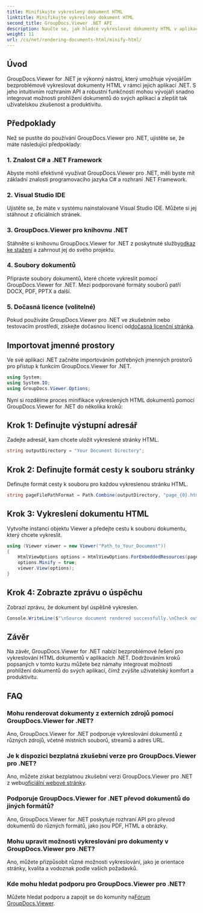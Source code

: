 ```yaml
---
title: Minifikujte vykreslený dokument HTML
linktitle: Minifikujte vykreslený dokument HTML
second_title: GroupDocs.Viewer .NET API
description: Naučte se, jak hladce vykreslovat dokumenty HTML v aplikacích .NET pomocí GroupDocs.Viewer pro .NET.
weight: 11
url: /cs/net/rendering-documents-html/minify-html/
---
```

## Úvod
GroupDocs.Viewer for .NET je výkonný nástroj, který umožňuje vývojářům bezproblémově vykreslovat dokumenty HTML v rámci jejich aplikací .NET. S jeho intuitivním rozhraním API a robustní funkčností mohou vývojáři snadno integrovat možnosti prohlížení dokumentů do svých aplikací a zlepšit tak uživatelskou zkušenost a produktivitu.
## Předpoklady
Než se pustíte do používání GroupDocs.Viewer pro .NET, ujistěte se, že máte následující předpoklady:
### 1. Znalost C# a .NET Framework
Abyste mohli efektivně využívat GroupDocs.Viewer pro .NET, měli byste mít základní znalosti programovacího jazyka C# a rozhraní .NET Framework.
### 2. Visual Studio IDE
Ujistěte se, že máte v systému nainstalované Visual Studio IDE. Můžete si jej stáhnout z oficiálních stránek.
### 3. GroupDocs.Viewer pro knihovnu .NET
 Stáhněte si knihovnu GroupDocs.Viewer for .NET z poskytnuté služby[odkaz ke stažení](https://releases.groupdocs.com/viewer/net/) a zahrnout jej do svého projektu.
### 4. Soubory dokumentů
Připravte soubory dokumentů, které chcete vykreslit pomocí GroupDocs.Viewer for .NET. Mezi podporované formáty souborů patří DOCX, PDF, PPTX a další.
### 5. Dočasná licence (volitelné)
 Pokud používáte GroupDocs.Viewer pro .NET ve zkušebním nebo testovacím prostředí, získejte dočasnou licenci od[dočasná licenční stránka](https://purchase.groupdocs.com/temporary-license/).

## Importovat jmenné prostory
Ve své aplikaci .NET začněte importováním potřebných jmenných prostorů pro přístup k funkcím GroupDocs.Viewer for .NET.
```csharp
using System;
using System.IO;
using GroupDocs.Viewer.Options;
```

Nyní si rozdělme proces minifikace vykreslených HTML dokumentů pomocí GroupDocs.Viewer for .NET do několika kroků:
## Krok 1: Definujte výstupní adresář
Zadejte adresář, kam chcete uložit vykreslené stránky HTML.
```csharp
string outputDirectory = "Your Document Directory";
```
## Krok 2: Definujte formát cesty k souboru stránky
Definujte formát cesty k souboru pro každou vykreslenou stránku HTML.
```csharp
string pageFilePathFormat = Path.Combine(outputDirectory, "page_{0}.html");
```
## Krok 3: Vykreslení dokumentu HTML
Vytvořte instanci objektu Viewer a předejte cestu k souboru dokumentu, který chcete vykreslit.
```csharp
using (Viewer viewer = new Viewer("Path_to_Your_Document"))
{
    HtmlViewOptions options = HtmlViewOptions.ForEmbeddedResources(pageFilePathFormat);
    options.Minify = true;
    viewer.View(options);
}
```
## Krok 4: Zobrazte zprávu o úspěchu
Zobrazí zprávu, že dokument byl úspěšně vykreslen.
```csharp
Console.WriteLine($"\nSource document rendered successfully.\nCheck output in {outputDirectory}.");
```

## Závěr
Na závěr, GroupDocs.Viewer for .NET nabízí bezproblémové řešení pro vykreslování HTML dokumentů v aplikacích .NET. Dodržováním kroků popsaných v tomto kurzu můžete bez námahy integrovat možnosti prohlížení dokumentů do svých aplikací, čímž zvýšíte uživatelský komfort a produktivitu.
## FAQ
### Mohu renderovat dokumenty z externích zdrojů pomocí GroupDocs.Viewer for .NET?
Ano, GroupDocs.Viewer for .NET podporuje vykreslování dokumentů z různých zdrojů, včetně místních souborů, streamů a adres URL.
### Je k dispozici bezplatná zkušební verze pro GroupDocs.Viewer pro .NET?
 Ano, můžete získat bezplatnou zkušební verzi GroupDocs.Viewer pro .NET z webu[oficiální webové stránky](https://releases.groupdocs.com/).
### Podporuje GroupDocs.Viewer for .NET převod dokumentů do jiných formátů?
Ano, GroupDocs.Viewer for .NET poskytuje rozhraní API pro převod dokumentů do různých formátů, jako jsou PDF, HTML a obrázky.
### Mohu upravit možnosti vykreslování pro dokumenty v GroupDocs.Viewer pro .NET?
Ano, můžete přizpůsobit různé možnosti vykreslování, jako je orientace stránky, kvalita a vodoznak podle vašich požadavků.
### Kde mohu hledat podporu pro GroupDocs.Viewer pro .NET?
 Můžete hledat podporu a zapojit se do komunity na[Fórum GroupDocs.Viewer](https://forum.groupdocs.com/c/viewer/9).